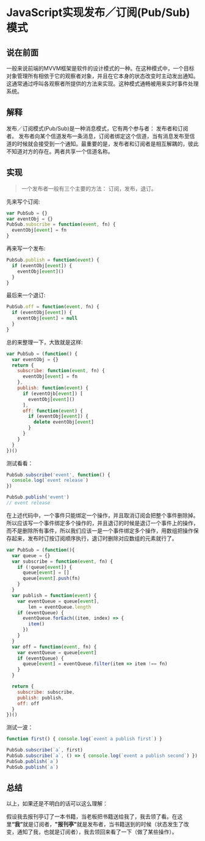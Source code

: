# JavaScript实现发布／订阅(Pub/Sub)模式

## 说在前面
一般来说前端的MVVM框架是软件的设计模式的一种。在这种模式中，一个目标对象管理所有相依于它的观察者对象，并且在它本身的状态改变时主动发出通知。这通常通过呼叫各观察者所提供的方法来实现。这种模式通畅被用来实时事件处理系统。


## 解释

发布／订阅模式(Pub/Sub)是一种消息模式，它有两个参与者： 发布者和订阅者。 发布者向某个信道发布一条消息，订阅者绑定这个信道，当有消息发布至信道的时候就会接受到一个通知。最重要的是，发布者和订阅者是相互解耦的，彼此不知道对方的存在。两者共享一个信道名称。


## 实现

> 一个发布者一般有三个主要的方法： 订阅，发布，退订。

先来写个订阅:

```js
var PubSub = {}
var eventObj = {}
PubSub.subscribe = function(event, fn) {
  eventObj[event] = fn
}
```

再来写一个发布:
```js
PubSub.publish = function(event) {
  if (eventObj[event]) {
    eventObj[event]()
  }
}
```


最后来一个退订:

```js
PubSub.off = function(event, fn) {
  if (eventObj[event]) {
    eventObj[event] = null
  }
}
```

总的来整理一下，大致就是这样:

```js
var PubSub = (function() {
  var eventObj = {}
  return {
    subscribe: function(event, fn) {
      eventObj[event] = fn
    },
    publish: function(event) {
      if (eventOjb[event]) [
        eventObj[event]()
      ],
      off: function(event) {
        if (eventObj[event]) {
          delete eventObj[event]
        }
      }
    }
  }
})()
```

测试看看： 
```js
PubSub.subscribe('event', function() {
  console.log(`event release`)
})

PubSub.publish('event') 
// event release

```

在上述代码中，一个事件只能绑定一个操作，并且取消订阅会把整个事件删除掉。所以应该写一个事件绑定多个操作的，并且退订的时候是退订一个事件上的操作，而不是删除所有事件，所以我们应该一是一个事件绑定多个操作，用数组把操作保存起来，发布时订按订阅顺序执行，退订时删除对应数组的元素就行了。

```js
var PubSub = (function(){
  var queue = {}
  var subscribe = function(event, fn) {
    if (!queue[event]) {
      queue[event] = []
      queue[event].push(fn)
    }
  }
  var publish = function(event) {
    var eventQueue = queue[event],
        len = eventQueue.length
    if (eventQueue) {
      eventQueue.forEach((item, index) => {
        item()
      })
    }
  }
  var off = function(event, fn) {
    var eventQueue = queue[event]
    if (eventQueue) {
      queue[event] = eventQueue.filter(item => item !== fn)
    }
  }

  return {
    subscribe: subscribe,
    publish: publish,
    off: off
  }
})()
```

测试一波：
```js
function first() { console.log(`event a publish first`) }

PubSub.subscribe(`a`, first)
PubSub.subscribe(`a`, () => { console.log(`event a publish second`) })
PubSub.publish(`a`)
PubSub.publish(`a`)
```

## 总结
以上，如果还是不明白的话可以这么理解：   

假设我去报刊亭订了一本书籍，当老板把书籍送给我了，我去领了看。在这里<b>“我”</b>就是订阅者，<b>"报刊亭"</b>就是发布者，当书籍送到的时候（状态发生了改变，通知了我，也就是订阅者），我去领回来看了一下（做了某些操作）。